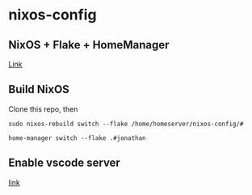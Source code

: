 # nixos-config

## NixOS + Flake + HomeManager
[Link](https://nix-community.github.io/home-manager/index.html#sec-flakes-nixos-module)

## Build NixOS

Clone this repo, then

```
sudo nixos-rebuild switch --flake /home/homeserver/nixos-config/#
```

```
home-manager switch --flake .#jonathan
```

## Enable vscode server
[link](https://github.com/msteen/nixos-vscode-server)

